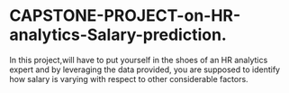 # CAPSTONE-PROJECT-on-HR-analytics-Salary-prediction.
In this project,will have to put yourself in the shoes of an HR analytics expert and by leveraging the data provided, you are supposed to identify how salary is varying with respect to other considerable factors.
